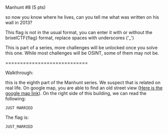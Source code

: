 Manhunt #8 (5 pts)

so now you know where he lives, can you tell me what was written on his wall in 2013?

This flag is not in the usual format, you can enter it with or without the brixelCTF{flag} format, replace spaces with underscores ('_')

This is part of a series, more challenges will be unlocked once you solve this one. While most challenges will be OSINT, some of them may not be.


============================

Walkthrough:

this is the eighth part of the Manhunt series. We suspect that is related on real life. On google map, you are able to find an old street view ([Here is the google map link](https://goo.gl/maps/Sm33SNWcaCWUPyKt9)). On the right side of this building, we can read the following:
```
JUST MARRIED
```

The flag is:
```
JUST_MARRIED
```
